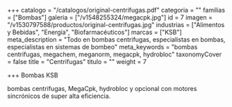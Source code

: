 +++
catalogo = "/catalogos/original-centrifugas.pdf"
categoria = ""
familias = ["Bombas"]
galeria = ["/v1548255324/megacpk.jpg"]
id = 7
imagen = "/v1530797588/productos/original-centrifugas.jpg"
industrias = ["Alimentos y Bebidas", "Energía", "Biofarmacéuticos"]
marcas = ["KSB"]
meta_description = "Todo en bombas centrifugas, especialistas en bombas, especialistas en sistemas de bombeo"
meta_keywords = "bombas centrifugas, megachem, meganorm, megacpk, hydrobloc"
taxonomyCover = false
title = "Centrifugas"
titulo = ""
weight = 7

+++
Bombas KSB 

bombas centrifugas, MegaCpk, hydrobloc y opcional con motores sincrónicos de super alta eficiencia.
